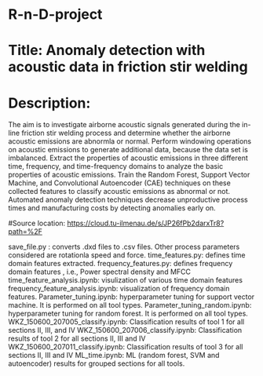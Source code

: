 # R-n-D-project
# Title: Anomaly detection with acoustic data in friction stir welding

# Description:
The aim is to investigate airborne acoustic signals generated during the in-line friction stir welding process and determine whether the airborne acoustic emissions are abnormla or normal. Perform windowing operations on acoustic emissions to generate additional data, because the data set is imbalanced. Extract the properties of acoustic emissions in three different time, frequency, and time-frequency domains to analyze the basic properties of acoustic emissions. Train the Random Forest, Support Vector Machine, and Convolutional Autoencoder (CAE) techniques on these collected features to classify acoustic emissions as abnormal or not. Automated anomaly detection
techniques decrease unproductive process times and manufacturing costs by detecting anomalies early on.

#Source location:
https://cloud.tu-ilmenau.de/s/JP26fPb2darxTr8?path=%2F

save_file.py : converts .dxd files to .csv files. Other process parameters considered are rotationla speed and force. 
time_features.py: defines time domain features extracted.
frequency_features.py: defines frequency domain features , i.e., Power spectral density and MFCC 
time_feature_analysis.ipynb: visulization of various time domain features
frequency_feature_analysis.ipynb: visualization of frequency domain features.
Parameter_tuning.ipynb: hyperparameter tuning for support vector machine. It is performed on all tool types.
Parameter_tuning_random.ipynb: hyperparameter tuning for random forest. It is performed on all tool types.
WKZ_150600_207005_classify.ipynb: Classification results of tool 1 for all sections II, III, and IV
WKZ_150600_207006_classify.ipynb: Classification results of tool 2 for all sections II, III and IV
WKZ_150600_207011_classify.ipynb: Classification results of tool 3 for all sections II, III and IV
ML_time.ipynb: ML (random forest, SVM and autoencoder) results for grouped sections for all tools. 




